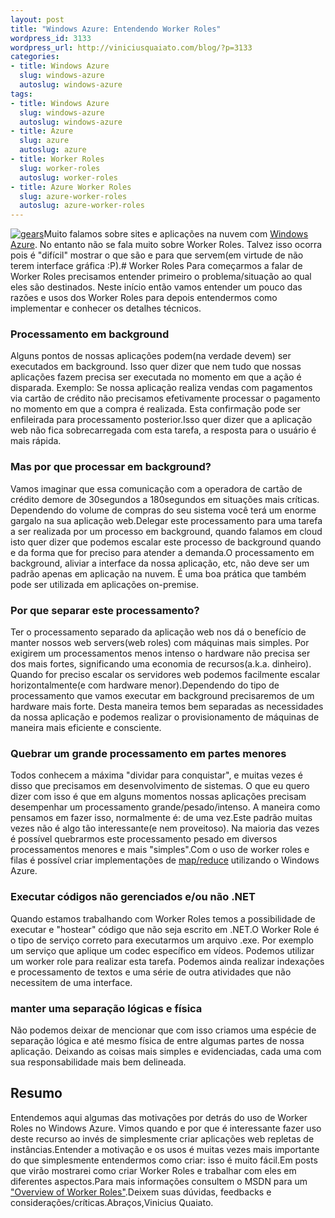 ```yaml
--- 
layout: post
title: "Windows Azure: Entendendo Worker Roles"
wordpress_id: 3133
wordpress_url: http://viniciusquaiato.com/blog/?p=3133
categories: 
- title: Windows Azure
  slug: windows-azure
  autoslug: windows-azure
tags: 
- title: Windows Azure
  slug: windows-azure
  autoslug: windows-azure
- title: Azure
  slug: azure
  autoslug: azure
- title: Worker Roles
  slug: worker-roles
  autoslug: worker-roles
- title: Azure Worker Roles
  slug: azure-worker-roles
  autoslug: azure-worker-roles
---
```

[![gears](http://viniciusquaiato.com/blog/wp-content/uploads/2011/02/gears-150x150.jpg "gears")](http://viniciusquaiato.com/blog/wp-content/uploads/2011/02/gears.jpg)Muito falamos sobre sites e aplicações na nuvem com [Windows Azure](http://viniciusquaiato.com/blog/category/windows-azure/). No entanto não se fala muito sobre Worker Roles. Talvez isso ocorra pois é "difícil" mostrar o que são e para que servem(em virtude de não terem interface gráfica :P).# Worker Roles
Para começarmos a falar de Worker Roles precisamos entender primeiro o problema/situação ao qual eles são destinados. Neste início então vamos entender um pouco das razões e usos dos Worker Roles para depois entendermos como implementar e conhecer os detalhes técnicos.

### Processamento em background
Alguns pontos de nossas aplicações podem(na verdade devem) ser executados em background. Isso quer dizer que nem tudo que nossas aplicações fazem precisa ser executada no momento em que a ação é disparada. Exemplo: Se nossa aplicação realiza vendas com pagamentos via cartão de crédito não precisamos efetivamente processar o pagamento no momento em que a compra é realizada. Esta confirmação pode ser enfileirada para processamento posterior.Isso quer dizer que a aplicação web não fica sobrecarregada com esta tarefa, a resposta para o usuário é mais rápida.

### Mas por que processar em background?
Vamos imaginar que essa comunicação com a operadora de cartão de crédito demore de 30segundos a 180segundos em situações mais críticas. Dependendo do volume de compras do seu sistema você terá um enorme gargalo na sua aplicação web.Delegar este processamento para uma tarefa a ser realizada por um processo em background, quando falamos em cloud isto quer dizer que podemos escalar este processo de background quando e da forma que for preciso para atender a demanda.O processamento em background, aliviar a interface da nossa aplicação, etc, não deve ser um padrão apenas em aplicação na nuvem. É uma boa prática que também pode ser utilizada em aplicações on-premise.

### Por que separar este processamento?
Ter o processamento separado da aplicação web nos dá o benefício de manter nossos web servers(web roles) com máquinas mais simples. Por exigirem um processamentos menos intenso o hardware não precisa ser dos mais fortes, significando uma economia de recursos(a.k.a. dinheiro). Quando for preciso escalar os servidores web podemos facilmente escalar horizontalmente(e com hardware menor).Dependendo do tipo de processamento que vamos executar em background precisaremos de um hardware mais forte. Desta maneira temos bem separadas as necessidades da nossa aplicação e podemos realizar o provisionamento de máquinas de maneira mais eficiente e consciente.

### Quebrar um grande processamento em partes menores
Todos conhecem a máxima "dividar para conquistar", e muitas vezes é disso que precisamos em desenvolvimento de sistemas. O que eu quero dizer com isso é que em alguns momentos nossas aplicações precisam desempenhar um processamento grande/pesado/intenso. A maneira como pensamos em fazer isso, normalmente é: de uma vez.Este padrão muitas vezes não é algo tão interessante(e nem proveitoso).  Na maioria das vezes é possível quebrarmos este processamento pesado em diversos processamentos menores e mais "simples".Com o uso de worker roles e filas é possível criar implementações de [map/reduce](http://en.wikipedia.org/wiki/MapReduce) utilizando o Windows Azure.

### Executar códigos não gerenciados e/ou não .NET
Quando estamos trabalhando com Worker Roles temos a possibilidade de executar e "hostear" código que não seja escrito em .NET.O Worker Role é o tipo de serviço correto para executarmos um arquivo .exe. Por exemplo um serviço que aplique um codec específico em vídeos. Podemos utilizar um worker role para realizar esta tarefa. Podemos ainda realizar indexações e processamento de textos e uma série de outra atividades que não necessitem de uma interface. 

### manter uma separação lógicas e física
Não podemos deixar de mencionar que com isso criamos uma espécie de separação lógica e até mesmo física de entre algumas partes de nossa aplicação. Deixando as coisas mais simples e evidenciadas, cada uma com sua responsabilidade mais bem delineada.

## Resumo
Entendemos aqui algumas das motivações por detrás do uso de Worker Roles no Windows Azure. Vimos quando e por que é interessante fazer uso deste recurso ao invés de simplesmente criar aplicações web repletas de instâncias.Entender a motivação e os usos é muitas vezes mais importante do que simplesmente entendermos como criar: isso é muito fácil.Em posts que virão mostrarei como criar Worker Roles e trabalhar com eles em diferentes aspectos.Para mais informações consultem o MSDN para um ["Overview of Worker Roles"](http://msdn.microsoft.com/en-us/library/gg433065.aspx).Deixem suas dúvidas, feedbacks e considerações/críticas.Abraços,Vinicius Quaiato.
